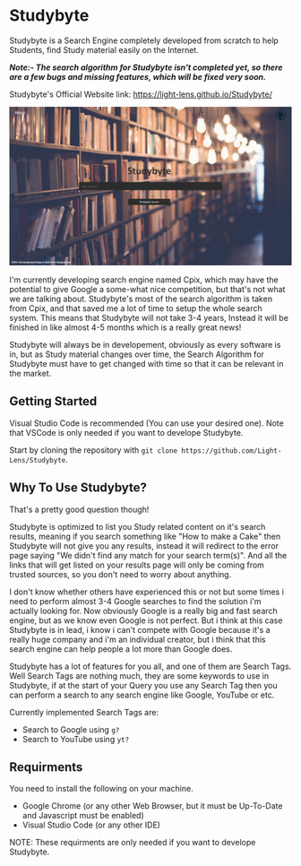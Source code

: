 # Studybyte
Studybyte is a Search Engine completely developed from scratch to help Students, find Study material easily on the Internet.

***Note:- The search algorithm for Studybyte isn't completed yet, so there are a few bugs and missing features, which will be fixed very soon.***

Studybyte's Official Website link: https://light-lens.github.io/Studybyte/

![Studybyte's Homepage Screenshot](./res/Studybyte-Screenshot.png)

I'm currently developing search engine named Cpix, which may have the potential to give Google a some-what nice competition, but that's not what we are talking about. Studybyte's most of the search algorithm is taken from Cpix, and that saved me a lot of time to setup the whole search system. This means that Studybyte will not take 3-4 years, Instead it will be finished in like almost 4-5 months which is a really great news!

Studybyte will always be in developement, obviously as every software is in, but as Study material changes over time, the Search Algorithm for Studybyte must have to get changed with time so that it can be relevant in the market.

## Getting Started
Visual Studio Code is recommended (You can use your desired one). Note that VSCode is only needed if you want to develope Studybyte.

Start by cloning the repository with `git clone https://github.com/Light-Lens/Studybyte`.

## Why To Use Studybyte?
That's a pretty good question though!

Studybyte is optimized to list you Study related content on it's search results, meaning if you search something like "How to make a Cake" then Studybyte will not give you any results, instead it will redirect to the error page saying "We didn't find any match for your search term(s)". And all the links that will get listed on your results page will only be coming from trusted sources, so you don't need to worry about anything.

I don't know whether others have experienced this or not but some times i need to perform almost 3-4 Google searches to find the solution i'm actually looking for. Now obviously Google is a really big and fast search engine, but as we know even Google is not perfect. But i think at this case Studybyte is in lead, i know i can't compete with Google because it's a really huge company and i'm an individual creator, but i think that this search engine can help people a lot more than Google does.

Studybyte has a lot of features for you all, and one of them are Search Tags. Well Search Tags are nothing much, they are some keywords to use in Studybyte, if at the start of your Query you use any Search Tag then you can perform a search to any search engine like Google, YouTube or etc.

Currently implemented Search Tags are:
- Search to Google using `g?`
- Search to YouTube using `yt?`

## Requirments
You need to install the following on your machine.
- Google Chrome (or any other Web Browser, but it must be Up-To-Date and Javascript must be enabled)
- Visual Studio Code (or any other IDE)

NOTE: These requirments are only needed if you want to develope Studybyte.
